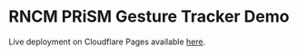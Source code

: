# RNCM PRiSM Gesture Tracker Demo

Live deployment on Cloudflare Pages available [here](https://gesturetracker.pages.dev/).
